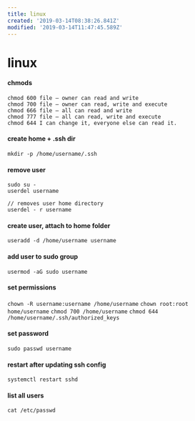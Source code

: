 ```yaml
---
title: linux
created: '2019-03-14T08:38:26.841Z'
modified: '2019-03-14T11:47:45.589Z'
---
```


# linux

#### chmods
```
chmod 600 file – owner can read and write
chmod 700 file – owner can read, write and execute
chmod 666 file – all can read and write
chmod 777 file – all can read, write and execute
chmod 644 I can change it, everyone else can read it.
```

#### create home + .ssh dir
`mkdir -p /home/username/.ssh`

#### remove user
```
sudo su -
userdel username

// removes user home directory
userdel - r username

```

#### create user, attach to home folder
`useradd -d /home/username username`

#### add user to sudo group
`usermod -aG sudo username`

#### set permissions
`chown -R username:username /home/username`
`chown root:root home/username`
`chmod 700 /home/username`
`chmod 644 /home/username/.ssh/authorized_keys`

#### set password
`sudo passwd username`

#### restart after updating ssh config
`systemctl restart sshd`

#### list all users
`cat /etc/passwd`
